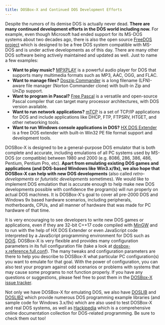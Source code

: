 ```yaml
---
title: DOSBox-X and Continued DOS Development Efforts
---
```


Despite the rumors of its demise DOS is actually never dead. **There are many continued development efforts in the DOS world including now.** For example, even though Microsoft had ended support for its MS-DOS systems about two decades ago, there is also the open source [FreeDOS project](http://freedos.org/) which is designed to be a free DOS system compatible with MS-DOS and is under active developments as of this day. There are many other DOS software being actively maintained and updated as well. Just to name a few examples:

* **Want to play music?** [MPXPLAY](http://mpxplay.sourceforge.net/) is a powerful audio player for DOS that supports many multimedia formats such as MP3, AAC, OGG, and FLAC.
* **Want to manage files?** [Doszip Commander](https://github.com/nidud/doszip) is a long filename (LFN)-aware file manager (Norton Commander clone) with built-in Zip and UnZip support.
* **Want to program in Pascal?** [Free Pascal](https://www.freepascal.org/) is a versatile and open-source Pascal compiler that can target many processor architectures, with DOS version available.
* **Want to run network applications?** [mTCP](http://www.brutman.com/mTCP/) is a set of TCP/IP applications for DOS and include applications like DHCP, FTP, FTPSRV, HTGET, and other networking tools.
* **Want to run Windows console applications in DOS?** [HX DOS Extender](https://github.com/Baron-von-Riedesel/HX) is a free DOS extender with built-in Win32 PE file format support and development tools.

DOSBox-X is designed to be a general-purpose DOS emulator that is both complete and accurate, including emulations of all PC systems used by MS-DOS (or compatible) between 1980 and 2000 (e.g. 8086, 286, 386, 486, Pentium, Pentium Pro, etc). **Apart from emulating existing DOS games and applications (and DOS-based Windows like Win3.x/9x), we also hope that DOSBox-X can help with new DOS developments** (also called *retro-developments* or *futuristic developments* sometimes). We would like to implement DOS emulation that is accurate enough to help make new DOS developments possible with confidence the program(s) will run properly on actual DOS machines. It is DOSBox-X's goal to cover all pre-2000 DOS and Windows 9x based hardware scenarios, including peripherals, motherboards, CPUs, and all manner of hardware that was made for PC hardware of that time.

It is very encouraging to see developers to write new DOS games or applications, even if they are 32-bit C++17 code compiled with [MinGW](https://sourceforge.net/projects/mingw/) and to run with the help of HX DOS Extender or even JavaScript code interpreted by a JavaScript programming environment for DOS such as [DOjS](https://github.com/SuperIlu/DOjS). DOSBox-X is very flexible and provides many configuration parameters in its full configuration file (take a look at [dosbox-x.reference.full.conf](https://raw.githubusercontent.com/joncampbell123/dosbox-x/master/dosbox-x.reference.full.conf)). The many tweaks and configuration parameters are there to help you describe to DOSBox-X what particular PC configuration(s) you want to emulate for that goal. With the power of configuration, you can also test your program against odd scenarios or problems with systems that may cause some programs to not function properly. If you have any questions or suggestions, please feel free to post them in the [DOSBox-X issue tracker](https://github.com/joncampbell123/dosbox-x/issues).

Not only we have DOSBox-X for emulating DOS, we also have [DOSLIB](https://github.com/joncampbell123/doslib) and [DOSLIB2](https://github.com/joncampbell123/doslib2) which provide numerous DOS programming example libraries (and sample code for Windows 3.x/9x) which are also used to test DOSBox-X and real DOS systems, as well as [Hackipedia](http://hackipedia.org/) which is a comprehensive online documentation collection for DOS-related programming. Be sure to check them out too!